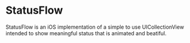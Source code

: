 # StatusFlow

StatusFlow is an iOS implementation of a simple to use UICollectionView intended to show meaningful status that is animated and beatiful.  


